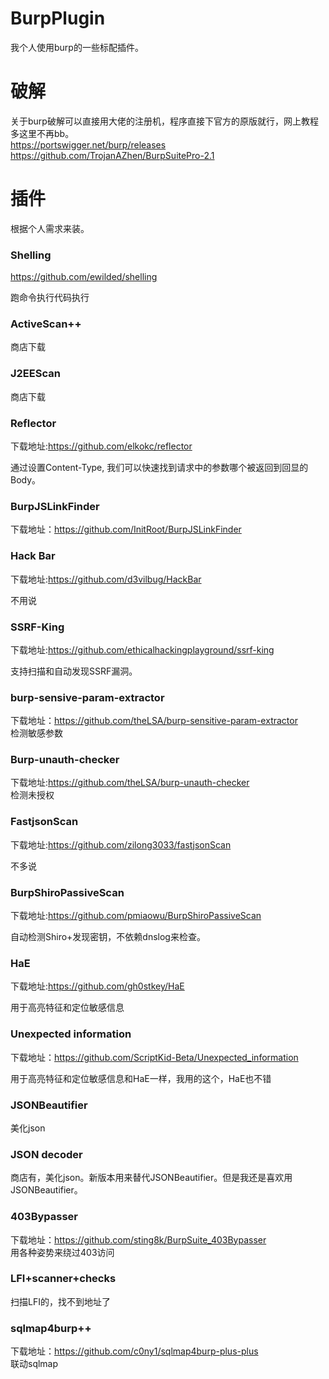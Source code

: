 # BurpPlugin
我个人使用burp的一些标配插件。

# 破解

关于burp破解可以直接用大佬的注册机，程序直接下官方的原版就行，网上教程多这里不再bb。  
https://portswigger.net/burp/releases  
https://github.com/TrojanAZhen/BurpSuitePro-2.1  

# 插件

根据个人需求来装。

### Shelling
https://github.com/ewilded/shelling

跑命令执行代码执行

### ActiveScan++
商店下载

### J2EEScan
商店下载

 ### Reflector
下载地址:https://github.com/elkokc/reflector

通过设置Content-Type, 我们可以快速找到请求中的参数哪个被返回到回显的Body。



 ###  BurpJSLinkFinder
 下载地址：https://github.com/InitRoot/BurpJSLinkFinder


 ###  Hack Bar
下载地址:https://github.com/d3vilbug/HackBar

不用说

 ### SSRF-King
下载地址:https://github.com/ethicalhackingplayground/ssrf-king

支持扫描和自动发现SSRF漏洞。
 ### burp-sensive-param-extractor
 下载地址：https://github.com/theLSA/burp-sensitive-param-extractor  
 检测敏感参数


 ### Burp-unauth-checker
 下载地址:https://github.com/theLSA/burp-unauth-checker  
 检测未授权

 ###  FastjsonScan
下载地址:https://github.com/zilong3033/fastjsonScan  

不多说


 ###  BurpShiroPassiveScan
下载地址:https://github.com/pmiaowu/BurpShiroPassiveScan  

自动检测Shiro+发现密钥，不依赖dnslog来检查。


 ###  HaE
下载地址:https://github.com/gh0stkey/HaE   

用于高亮特征和定位敏感信息

### Unexpected information
下载地址：https://github.com/ScriptKid-Beta/Unexpected_information  

用于高亮特征和定位敏感信息和HaE一样，我用的这个，HaE也不错

### JSONBeautifier
美化json

### JSON decoder 

商店有，美化json。新版本用来替代JSONBeautifier。但是我还是喜欢用JSONBeautifier。

### 403Bypasser
下载地址：https://github.com/sting8k/BurpSuite_403Bypasser  
用各种姿势来绕过403访问

### LFI+scanner+checks

扫描LFI的，找不到地址了

### sqlmap4burp++
下载地址：https://github.com/c0ny1/sqlmap4burp-plus-plus  
联动sqlmap


 
